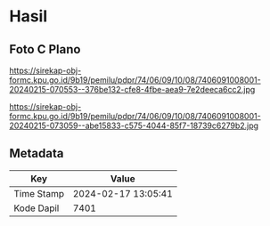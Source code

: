 # Hasil

## Foto C Plano

https://sirekap-obj-formc.kpu.go.id/9b19/pemilu/pdpr/74/06/09/10/08/7406091008001-20240215-070553--376be132-cfe8-4fbe-aea9-7e2deeca6cc2.jpg

https://sirekap-obj-formc.kpu.go.id/9b19/pemilu/pdpr/74/06/09/10/08/7406091008001-20240215-073059--abe15833-c575-4044-85f7-18739c6279b2.jpg


## Metadata

| Key        | Value               |
| ---------- | ------------------- |
| Time Stamp | 2024-02-17 13:05:41 |
| Kode Dapil | 7401                |



